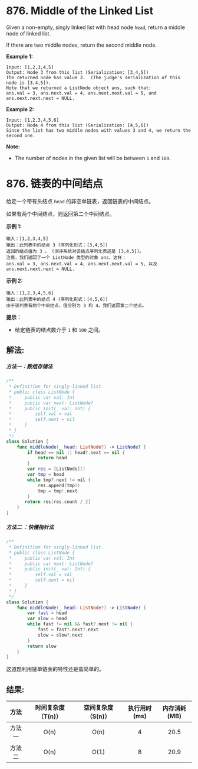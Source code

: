 
# 876. Middle of the Linked List
Given a non-empty, singly linked list with head node `head`, return a middle node of linked list.

If there are two middle nodes, return the second middle node.



**Example 1:**
```
Input: [1,2,3,4,5]
Output: Node 3 from this list (Serialization: [3,4,5])
The returned node has value 3.  (The judge's serialization of this node is [3,4,5]).
Note that we returned a ListNode object ans, such that:
ans.val = 3, ans.next.val = 4, ans.next.next.val = 5, and ans.next.next.next = NULL.
```
**Example 2:**
```
Input: [1,2,3,4,5,6]
Output: Node 4 from this list (Serialization: [4,5,6])
Since the list has two middle nodes with values 3 and 4, we return the second one.
```
**Note:**
* The number of nodes in the given list will be between `1` and `100`.

# 876. 链表的中间结点
给定一个带有头结点 `head` 的非空单链表，返回链表的中间结点。

如果有两个中间结点，则返回第二个中间结点。

**示例 1:**
```
输入：[1,2,3,4,5]
输出：此列表中的结点 3 (序列化形式：[3,4,5])
返回的结点值为 3 。 (测评系统对该结点序列化表述是 [3,4,5])。
注意，我们返回了一个 ListNode 类型的对象 ans，这样：
ans.val = 3, ans.next.val = 4, ans.next.next.val = 5, 以及 ans.next.next.next = NULL.
```
**示例 2:**
```
输入：[1,2,3,4,5,6]
输出：此列表中的结点 4 (序列化形式：[4,5,6])
由于该列表有两个中间结点，值分别为 3 和 4，我们返回第二个结点。
```
**提示：**
* 给定链表的结点数介于 `1` 和 `100` 之间。


## 解法:
##### 方法一：数组存储法
```swift
/**
 * Definition for singly-linked list.
 * public class ListNode {
 *     public var val: Int
 *     public var next: ListNode?
 *     public init(_ val: Int) {
 *         self.val = val
 *         self.next = nil
 *     }
 * }
 */
class Solution {
    func middleNode(_ head: ListNode?) -> ListNode? {
        if head == nil || head?.next == nil {
            return head
        }
        var res = [ListNode]()
        var tmp = head
        while tmp?.next != nil {
            res.append(tmp!)
            tmp = tmp!.next
        }
       return res[res.count / 2]
    }
}
```
##### 方法二 ：快慢指针法
```swift
/**
 * Definition for singly-linked list.
 * public class ListNode {
 *     public var val: Int
 *     public var next: ListNode?
 *     public init(_ val: Int) {
 *         self.val = val
 *         self.next = nil
 *     }
 * }
 */
class Solution {
    func middleNode(_ head: ListNode?) -> ListNode? {
        var fast = head
        var slow = head
        while fast != nil && fast?.next != nil {
            fast = fast?.next?.next
            slow = slow?.next
        }
        return slow
    }
}
```
这道题利用链单链表的特性还是蛮简单的。

## 结果:
| 方法 | 时间复杂度（T(n)） | 空间复杂度（S(n)） | 执行用时(ms) | 内存消耗(MB) |
|:-------:|:-------:|:-------:|:-------:|:-------:|
| 方法一 |   O(n)  | O(n) |  4  | 20.5 |
| 方法二 |   O(n)  | O(1) |  8  | 20.9 |
